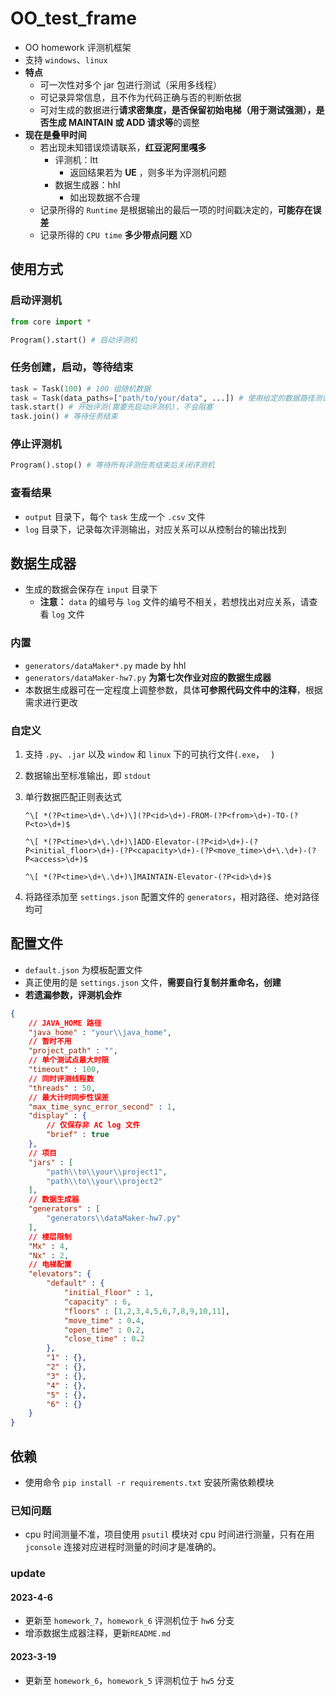 # OO_test_frame

- OO homework 评测机框架
- 支持 `windows`、`linux`
- **特点**
  - 可一次性对多个 jar 包进行测试（采用多线程）
  - 可记录异常信息，且不作为代码正确与否的判断依据
  - 可对生成的数据进行**请求密集度，是否保留初始电梯（用于测试强测），是否生成 MAINTAIN 或 ADD 请求等**的调整
- **现在是叠甲时间**
  - 若出现未知错误烦请联系，**红豆泥阿里嘎多**
    - 评测机：ltt
      - 返回结果若为 **UE** ，则多半为评测机问题
    - 数据生成器：hhl
      - 如出现数据不合理
  - 记录所得的 `Runtime` 是根据输出的最后一项的时间戳决定的，**可能存在误差**
  - 记录所得的 `CPU time` **多少带点问题** XD

## 使用方式

### 启动评测机

```python
from core import *

Program().start() # 启动评测机
```

### 任务创建，启动，等待结束

```python
task = Task(100) # 100 组随机数据
task = Task(data_paths=["path/to/your/data", ...]) # 使用给定的数据路径测试
task.start() # 开始评测(需要先启动评测机)，不会阻塞
task.join() # 等待任务结束
```

### 停止评测机

```python
Program().stop() # 等待所有评测任务结束后关闭评测机
```

### 查看结果

- `output` 目录下，每个 `task` 生成一个 `.csv` 文件
- `log` 目录下，记录每次评测输出，对应关系可以从控制台的输出找到

## 数据生成器

- 生成的数据会保存在 `input` 目录下
  - **注意：** `data` 的编号与 `log` 文件的编号不相关，若想找出对应关系，请查看 `log` 文件

### 内置

- `generators/dataMaker*.py`  made by hhl
- `generators/dataMaker-hw7.py`  **为第七次作业对应的数据生成器**
- 本数据生成器可在一定程度上调整参数，具体**可参照代码文件中的注释**，根据需求进行更改

### 自定义

1. 支持 `.py`、`.jar` 以及 `window` 和 `linux` 下的可执行文件(`.exe`，` ` )

2. 数据输出至标准输出，即 `stdout`

3. 单行数据匹配正则表达式 

   `^\[ *(?P<time>\d+\.\d+)\](?P<id>\d+)-FROM-(?P<from>\d+)-TO-(?P<to>\d+)$`

   `^\[ *(?P<time>\d+\.\d+)\]ADD-Elevator-(?P<id>\d+)-(?P<initial_floor>\d+)-(?P<capacity>\d+)-(?P<move_time>\d+\.\d+)-(?P<access>\d+)$`

   `^\[ *(?P<time>\d+\.\d+)\]MAINTAIN-Elevator-(?P<id>\d+)$`

4. 将路径添加至 `settings.json` 配置文件的 `generators`，相对路径、绝对路径均可

## 配置文件

- `default.json` 为模板配置文件
- 真正使用的是 `settings.json` 文件，**需要自行复制并重命名，创建**
- **若遗漏参数，评测机会炸**

```json
{
    // JAVA_HOME 路径
    "java_home" : "your\\java_home",
    // 暂时不用
    "project_path" : "",
    // 单个测试点最大时限
    "timeout" : 100,
    // 同时评测线程数
    "threads" : 50,
    // 最大计时同步性误差
    "max_time_sync_error_second" : 1,
    "display" : {
        // 仅保存非 AC log 文件
        "brief" : true
    },
    // 项目
    "jars" : [
        "path\\to\\your\\project1",
        "path\\to\\your\\project2"
    ],
    // 数据生成器
    "generators" : [
        "generators\\dataMaker-hw7.py"
    ],
    // 楼层限制
    "Mx" : 4,
    "Nx" : 2,
    // 电梯配置
    "elevators": {
        "default" : {
            "initial_floor" : 1,
            "capacity" : 6,
            "floors" : [1,2,3,4,5,6,7,8,9,10,11],
            "move_time" : 0.4,
            "open_time" : 0.2,
            "close_time" : 0.2
        },
        "1" : {},
        "2" : {},
        "3" : {},
        "4" : {},
        "5" : {},
        "6" : {}
    }
}
```

## 依赖

- 使用命令 `pip install -r requirements.txt` 安装所需依赖模块

### 已知问题

- cpu 时间测量不准，项目使用 `psutil` 模块对 cpu 时间进行测量，只有在用 `jconsole` 连接对应进程时测量的时间才是准确的。

### update

#### 2023-4-6

- 更新至 `homework_7`，`homework_6` 评测机位于 `hw6` 分支
- 增添数据生成器注释，更新`README.md`

#### 2023-3-19

- 更新至 `homework_6`，`homework_5` 评测机位于 `hw5` 分支